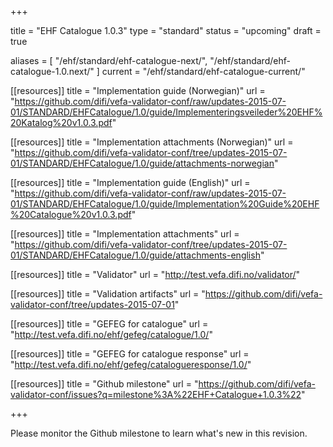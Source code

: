 +++

title = "EHF Catalogue 1.0.3"
type = "standard"
status = "upcoming"
draft = true

aliases = [ "/ehf/standard/ehf-catalogue-next/", "/ehf/standard/ehf-catalogue-1.0.next/" ]
current = "/ehf/standard/ehf-catalogue-current/"

[[resources]]
title = "Implementation guide (Norwegian)"
url = "https://github.com/difi/vefa-validator-conf/raw/updates-2015-07-01/STANDARD/EHFCatalogue/1.0/guide/Implementeringsveileder%20EHF%20Katalog%20v1.0.3.pdf"

[[resources]]
title = "Implementation attachments (Norwegian)"
url = "https://github.com/difi/vefa-validator-conf/tree/updates-2015-07-01/STANDARD/EHFCatalogue/1.0/guide/attachments-norwegian"

[[resources]]
title = "Implementation guide (English)"
url = "https://github.com/difi/vefa-validator-conf/raw/updates-2015-07-01/STANDARD/EHFCatalogue/1.0/guide/Implementation%20Guide%20EHF%20Catalogue%20v1.0.3.pdf"

[[resources]]
title = "Implementation attachments"
url = "https://github.com/difi/vefa-validator-conf/tree/updates-2015-07-01/STANDARD/EHFCatalogue/1.0/guide/attachments-english"

[[resources]]
title = "Validator"
url = "http://test.vefa.difi.no/validator/"

[[resources]]
title = "Validation artifacts"
url = "https://github.com/difi/vefa-validator-conf/tree/updates-2015-07-01"

[[resources]]
title = "GEFEG for catalogue"
url = "http://test.vefa.difi.no/ehf/gefeg/catalogue/1.0/"

[[resources]]
title = "GEFEG for catalogue response"
url = "http://test.vefa.difi.no/ehf/gefeg/catalogueresponse/1.0/"

[[resources]]
title = "Github milestone"
url = "https://github.com/difi/vefa-validator-conf/issues?q=milestone%3A%22EHF+Catalogue+1.0.3%22"

+++

Please monitor the Github milestone to learn what's new in this revision.

